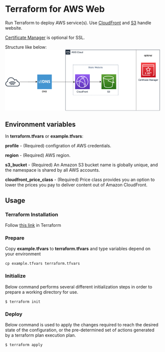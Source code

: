 # Terraform for AWS Web

Run Terraform to deploy AWS service(s).  Use [CloudFront](https://aws.amazon.com/cloudfront/) and [S3](https://aws.amazon.com/s3/) handle website.

[Certificate Manager](https://aws.amazon.com/certificate-manager/) is optional for SSL.

Structure like below:
![Alt text](structure.png)


## Environment variables

In **terraform.tfvars** or **example.tfvars**:

**profile** - (Required) configration of AWS credentials.

**region** - (Required) AWS region.

**s3_bucket** - (Required) An Amazon S3 bucket name is globally unique, and the namespace is shared by all AWS accounts.

**cloudfront_price_class** - (Required) Price class provides you an option to lower the prices you pay to deliver content out of Amazon CloudFront.

## Usage

### Terraform Installation

Follow [this link](https://learn.hashicorp.com/tutorials/terraform/install-cli) in Terraform

### Prepare

Copy **example.tfvars** to **terraform.tfvars** and type variables depend on your environment

```
cp example.tfvars terraform.tfvars
```

### Initialize

Below command performs several different initialization steps in order to prepare a working directory for use. 

```
$ terraform init
```

### Deploy

Below command is used to apply the changes required to reach the desired state of the configuration, or the pre-determined set of actions generated by a terraform plan execution plan.

```
$ terraform apply
```